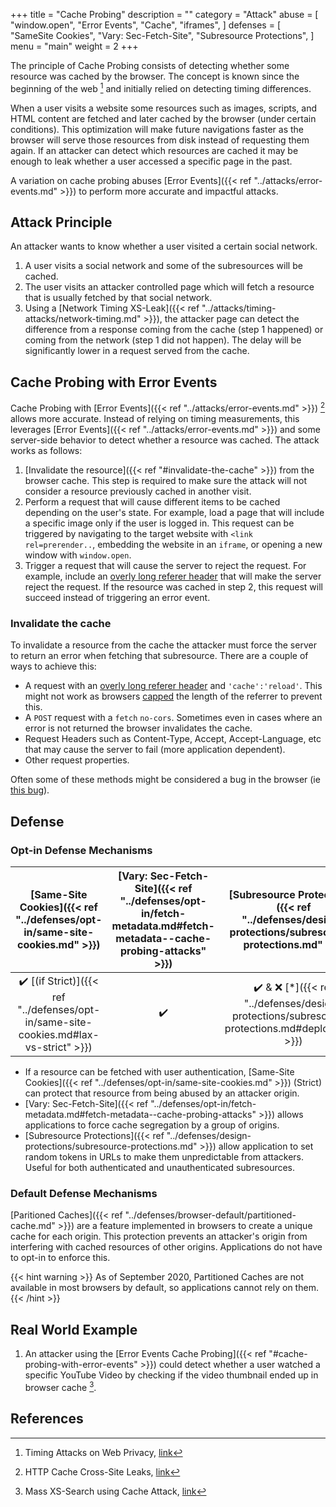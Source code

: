 +++
title = "Cache Probing"
description = ""
category = "Attack"
abuse = [
    "window.open",
    "Error Events",
    "Cache",
    "iframes",
]
defenses = [
    "SameSite Cookies",
    "Vary: Sec-Fetch-Site",
    "Subresource Protections",
]
menu = "main"
weight = 2
+++

The principle of Cache Probing consists of detecting whether some resource was cached by the browser. The concept is known since the beginning of the web [^4] and initially relied on detecting timing differences. 

When a user visits a website some resources such as images, scripts, and HTML content are fetched and later cached by the browser (under certain conditions). This optimization will make future navigations faster as the browser will serve those resources from disk instead of requesting them again. If an attacker can detect which 
resources are cached it may be enough to leak whether a user accessed a specific page in the past.

A variation on cache probing abuses [Error Events]({{< ref "../attacks/error-events.md" >}}) to perform more accurate and impactful attacks.

## Attack Principle

An attacker wants to know whether a user visited a certain social network.

1. A user visits a social network and some of the subresources will be cached. 
2. The user visits an attacker controlled page which will fetch a resource that is usually fetched by that social network. 
3. Using a [Network Timing XS-Leak]({{< ref "../attacks/timing-attacks/network-timing.md" >}}), the attacker page can detect the difference from a response coming from the cache (step 1 happened) or coming from the network (step 1 did not happen). The delay will be significantly lower in a request served from the cache.

## Cache Probing with Error Events

Cache Probing with [Error Events]({{< ref "../attacks/error-events.md" >}}) [^2] allows more accurate. Instead of relying on timing measurements, this leverages [Error Events]({{< ref "../attacks/error-events.md" >}}) and some server-side behavior to detect whether a resource was cached. The attack works as follows:

1. [Invalidate the resource]({{< ref "#invalidate-the-cache" >}}) from the browser cache. This step is required to make sure the attack will not consider a resource previously cached in another visit.
2. Perform a request that will cause different items to be cached depending on the user's state. For example, load a page that will include a specific image only if the user is logged in. This request can be triggered by navigating to the target website with `<link rel=prerender..`, embedding the website in an `iframe`, or opening a new window with `window.open`.
3. Trigger a request that will cause the server to reject the request. For example, include an [overly long referer header](https://lists.archive.carbon60.com/apache/users/316239) that will make the server reject the request. If the resource was cached in step 2, this request will succeed instead of triggering an error event. 

### Invalidate the cache

To invalidate a resource from the cache the attacker must force the server to return an error when fetching that subresource. There are a couple of ways to achieve this:

- A request with an [overly long referer header](https://lists.archive.carbon60.com/apache/users/316239) and `'cache':'reload'`. This might not work as browsers [capped](https://github.com/whatwg/fetch/issues/903) the length of the referrer to prevent this.
- A `POST` request with a `fetch` `no-cors`. Sometimes even in cases where an error is not returned the browser invalidates the cache.
- Request Headers such as Content-Type, Accept, Accept-Language, etc that may cause the server to fail (more application dependent).
- Other request properties.

Often some of these methods might be considered a bug in the browser (ie [this bug](https://bugs.chromium.org/p/chromium/issues/detail?id=959789#c9)). 

## Defense

### Opt-in Defense Mechanisms

| [Same-Site Cookies]({{< ref "../defenses/opt-in/same-site-cookies.md" >}})   | [Vary: Sec-Fetch-Site]({{< ref "../defenses/opt-in/fetch-metadata.md#fetch-metadata--cache-probing-attacks" >}})  | [Subresource Protections]({{< ref "../defenses/design-protections/subresource-protections.md" >}}) |
|:---------------------------------:|:-------------------------------------:|:---------------------------------------:|
|        ✔️ [(if Strict)]({{< ref "../defenses/opt-in/same-site-cookies.md#lax-vs-strict" >}})             |                  ✔️                   |   ✔️ & ❌ [*]({{< ref "../defenses/design-protections/subresource-protections.md#deployment" >}})   | 

- If a resource can be fetched with user authentication, [Same-Site Cookies]({{< ref "../defenses/opt-in/same-site-cookies.md" >}}) (Strict) can protect that resource from being abused by an attacker origin.
- [Vary: Sec-Fetch-Site]({{< ref "../defenses/opt-in/fetch-metadata.md#fetch-metadata--cache-probing-attacks" >}}) allows applications to force cache segregation by a group of origins.
- [Subresource Protections]({{< ref "../defenses/design-protections/subresource-protections.md" >}}) allow application to set random tokens in URLs to make them unpredictable from attackers. Useful for both authenticated and unauthenticated subresources.

### Default Defense Mechanisms

[Paritioned Caches]({{< ref "../defenses/browser-default/partitioned-cache.md" >}}) are a feature implemented in browsers to create a unique cache for each origin. This protection prevents an attacker's origin from interfering with cached resources of other origins. Applications do not have to opt-in to enforce this.

{{< hint warning >}}
As of September 2020, Partitioned Caches are not available in most browsers by default, so applications cannot rely on them.
{{< /hint >}}

## Real World Example

1. An attacker using the [Error Events Cache Probing]({{< ref "#cache-probing-with-error-events" >}}) could detect whether a user watched a specific YouTube Video by checking if the video thumbnail ended up in browser cache [^3].

## References

[^1]: Abusing HTTP Status Codes to Expose Private Information, [link](https://www.grepular.com/Abusing_HTTP_Status_Codes_to_Expose_Private_Information)
[^2]: HTTP Cache Cross-Site Leaks, [link](http://sirdarckcat.blogspot.com/2019/03/http-cache-cross-site-leaks.html)
[^3]: Mass XS-Search using Cache Attack, [link](https://terjanq.github.io/Bug-Bounty/Google/cache-attack-06jd2d2mz2r0/index.html#VIII-YouTube-watching-history)
[^4]: Timing Attacks on Web Privacy, [link](http://www.cs.jhu.edu/~fabian/courses/CS600.424/course_papers/webtiming.pdf)